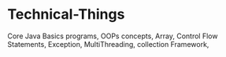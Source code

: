 # Technical-Things
 Core Java Basics programs,
 OOPs concepts,
 Array,
 Control Flow Statements,
 Exception,
 MultiThreading,
 collection Framework,
 
